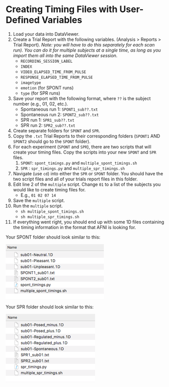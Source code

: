 # Creating Timing Files with User-Defined Variables

1. Load your data into DataViewer.
2. Create a Trial Report with the following variables. (Analysis > Reports > Trial Report). *Note: you will have to do this separately for each scan run). You can do it for multiple subjects at a single time, as long as you import them all into the same DataViewer session.*
	* `RECORDING_SESSION_LABEL`
	* `INDEX`
	* `VIDEO_ELAPSED_TIME_FROM_PULSE`
	* `RESPONSE_ELAPSED_TIME_FROM_PULSE`
	* `imagetype`
	* `emotion` (for SPONT runs)
	* `type` (for SPR runs)
3. Save your report with the following format, where `??` is the subject number (e.g., 01, 02, etc.).
	* Spontaneous run 1: `SPONT1_sub??.txt`
	* Spontaneous run 2: `SPONT2_sub??.txt`
	* SPR run 1: `SPR1_sub??.txt`
	* SPR run 2: `SPR2_sub??.txt`
4. Create separate folders for `SPONT` and `SPR`.
5. Copy the `.txt` Trial Reports to their corresponding folders (`SPONT1` AND `SPONT2`  should go to the `SPONT` folder).
6. For each experiment (`SPONT` and `SPR`), there are two scripts that will create your timing files. Copy the scripts into your new `SPONT` and `SPR` files.
	1. `SPONT`: `spont_timings.py` and `multiple_spont_timings.sh`
	2. `SPR` : `spr_timings.py` and `multiple_spr_timings.sh`
7. Navigate (use `cd`) into either the `SPR` or `SPONT` folder. You should have the two script files and all of your trials report files in this folder.
8. Edit line 2 of the `multiple` script. Change `01` to a list of the subjects you would like to create timing files for. 
	* E.g., `01 02 07 14`
9. Save the `multiple` script.
10. Run the `multiple` script.
	* `sh multiple_spont_timings.sh`
	* `sh multiple_spr_timings.sh`  
11. If everything went right, you should end up with some 1D files containing the timing information in the format that AFNI is looking for.

Your SPONT folder should look similar to this:  

![spont-result](./Images/spont_result.png)  

Your SPR folder should look similar to this:  

![spr-result](./Images/spr_result.png)